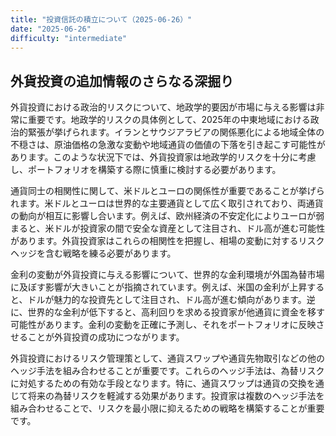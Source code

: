 ```yaml
---
title: "投資信託の積立について（2025-06-26）"
date: "2025-06-26"
difficulty: "intermediate"
---
```


## 外貨投資の追加情報のさらなる深掘り

外貨投資における政治的リスクについて、地政学的要因が市場に与える影響は非常に重要です。地政学的リスクの具体例として、2025年の中東地域における政治的緊張が挙げられます。イランとサウジアラビアの関係悪化による地域全体の不穏さは、原油価格の急激な変動や地域通貨の価値の下落を引き起こす可能性があります。このような状況下では、外貨投資家は地政学的リスクを十分に考慮し、ポートフォリオを構築する際に慎重に検討する必要があります。

通貨同士の相関性に関して、米ドルとユーロの関係性が重要であることが挙げられます。米ドルとユーロは世界的な主要通貨として広く取引されており、両通貨の動向が相互に影響し合います。例えば、欧州経済の不安定化によりユーロが弱まると、米ドルが投資家の間で安全な資産として注目され、ドル高が進む可能性があります。外貨投資家はこれらの相関性を把握し、相場の変動に対するリスクヘッジを含む戦略を練る必要があります。

金利の変動が外貨投資に与える影響について、世界的な金利環境が外国為替市場に及ぼす影響が大きいことが指摘されています。例えば、米国の金利が上昇すると、ドルが魅力的な投資先として注目され、ドル高が進む傾向があります。逆に、世界的な金利が低下すると、高利回りを求める投資家が他通貨に資金を移す可能性があります。金利の変動を正確に予測し、それをポートフォリオに反映させることが外貨投資の成功につながります。

外貨投資におけるリスク管理策として、通貨スワップや通貨先物取引などの他のヘッジ手法を組み合わせることが重要です。これらのヘッジ手法は、為替リスクに対処するための有効な手段となります。特に、通貨スワップは通貨の交換を通じて将来の為替リスクを軽減する効果があります。投資家は複数のヘッジ手法を組み合わせることで、リスクを最小限に抑えるための戦略を構築することが重要です。
